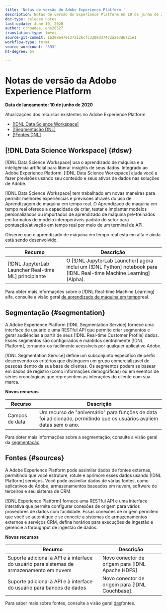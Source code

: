 ```yaml
---
title: 'Notas de versão do Adobe Experience Platform '
description: Notas de versão do Experience Platform em 10 de junho de 2020
doc-type: release notes
last-update: June 10, 2020
author: crhoades, ens28527
translation-type: tm+mt
source-git-commit: 1b398e479137a12bcfc3208d37472aae3d6721e1
workflow-type: tm+mt
source-wordcount: '393'
ht-degree: 6%

---
```



# Notas de versão da Adobe Experience Platform

**Data de lançamento: 10 de junho de 2020**

Atualizações dos recursos existentes no Adobe Experience Platform:

- [[!DNL Data Science Workspace]](#dsw)
- [[!Segmentação DNL]](#segmentation)
- [[!Fontes DNL]](#sources)

## [!DNL Data Science Workspace] {#dsw}

[!DNL Data Science Workspace] usa o aprendizado de máquina e a inteligência artificial para liberar insights de seus dados. Integrado ao Adobe Experience Platform, [!DNL Data Science Workspace] ajuda você a fazer previsões usando seu conteúdo e seus ativos de dados nas soluções de Adobe.

[!DNL Data Science Workspace] tem trabalhado em novas maneiras para permitir melhores experiências e previsões através do uso de Aprendizagem de máquina em tempo real. O Aprendizado de máquina em tempo real oferece a capacidade de criar, testar e implantar modelos personalizados ou importados de aprendizado de máquina pré-treinados em formatos de modelo interoperáveis padrão do setor para pontuação/ativação em tempo real por meio de um terminal de API.

Observe que o aprendizado de máquina em tempo real está em alfa e ainda está sendo desenvolvido.

| Recurso | Descrição |
|--- | ---|
| [!DNL JupyterLab Launcher Real-time ML] principiante | O [!DNL JupyterLab Launcher] agora inclui um [!DNL Python] notebook para [!DNL Real-time Machine Learning] (Alpha). |

Para obter mais informações sobre o [!DNL Real-time Machine Learning] alfa, consulte a visão geral [de aprendizado de máquina em tempo](../../data-science-workspace/real-time-machine-learning/home.md)real.

## Segmentação {#segmentation}

A Adobe Experience Platform [!DNL Segmentation Service] fornece uma interface de usuário e uma RESTful API que permite criar segmentos e gerar audiências a partir de seus [!DNL Real-time Customer Profile] dados. Esses segmentos são configurados e mantidos centralmente [!DNL Platform], tornando-os facilmente acessíveis por qualquer aplicativo Adobe.

[!DNL Segmentation Service] define um subconjunto específico de perfis descrevendo os critérios que distinguem um grupo comercializável de pessoas dentro da sua base de clientes. Os segmentos podem se basear em dados de registro (como informações demográficas) ou em eventos de séries cronológicas que representem as interações do cliente com sua marca.

**Novos recursos**

| Recurso | Descrição |
| ------- | ----------- |
| Campos de data | Um recurso de &quot;aniversário&quot; para funções de data foi adicionado, permitindo que os usuários avaliem datas sem o ano. |

Para obter mais informações sobre a segmentação, consulte a visão geral da [segmentação](../../segmentation/home.md)

## Fontes {#sources}

A Adobe Experience Platform pode assimilar dados de fontes externas, permitindo que você estruture, rotule e aprimore esses dados usando [!DNL Platform] serviços. Você pode assimilar dados de várias fontes, como aplicativos de Adobe, armazenamentos baseados em nuvem, software de terceiros e seu sistema de CRM.

[!DNL Experience Platform] fornece uma RESTful API e uma interface interativa que permite configurar conexões de origem para vários provedores de dados com facilidade. Essas conexões de origem permitem que você se autentique e se conecte a sistemas de armazenamentos externos e serviços CRM, defina horários para execuções de ingestão e gerencie a throughput de ingestão de dados.

**Novos recursos**

| Recurso | Descrição |
| ------- | ----------- |
| Suporte adicional à API e à interface do usuário para sistemas de armazenamento em nuvem | Novo conector de origem para [!DNL Apache HDFS] |
| Suporte adicional à API e à interface do usuário para bancos de dados | Novo conector de origem para [!DNL Couchbase]. |

Para saber mais sobre fontes, consulte a visão geral [das](../../sources/home.md)fontes.